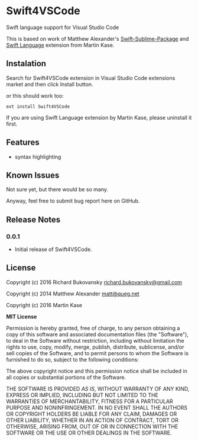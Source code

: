 # **Swift4VSCode**

Swift language support for Visual Studio Code

This is based on work of Matthew Alexander's [Swift-Sublime-Package](https://github.com/quiqueg/Swift-Sublime-Package) and [Swift Language](https://github.com/kasik96/Swift-VS-Code) extension from Martin Kase.

## **Instalation**

Search for Swift4VSCode extension in Visual Studio Code extensions market and then click Install button.

or this should work too:

`ext install Swift4VSCode`

If you are using Swift Language extension by Martin Kase, please uninstall it first.

## **Features**

- syntax highlighting

## **Known Issues**

Not sure yet, but there would be so many.

Anyway, feel free to submit bug report here on GitHub.

## **Release Notes**

### 0.0.1

- Initial release of Swift4VSCode.

## **License**

Copyright (c) 2016 Richard Bukovansky <richard.bukovansky@gmail.com>

Copyright (c) 2014 Matthew Alexander <matt@queg.net>

Copyright (c) 2016 Martin Kase

**MIT License**

Permission is hereby granted, free of charge, to any person obtaining a copy of this software and associated documentation
files (the "Software"), to deal in the Software without restriction, including without limitation the rights to use, copy,
modify, merge, publish, distribute, sublicense, and/or sell copies of the Software, and to permit persons to whom the Software
is furnished to do so, subject to the following conditions:

The above copyright notice and this permission notice shall be included in all copies or substantial portions of the Software.

THE SOFTWARE IS PROVIDED *AS IS*, WITHOUT WARRANTY OF ANY KIND, EXPRESS OR IMPLIED, INCLUDING BUT NOT LIMITED TO THE WARRANTIES
OF MERCHANTABILITY, FITNESS FOR A PARTICULAR PURPOSE AND NONINFRINGEMENT. IN NO EVENT SHALL THE AUTHORS OR COPYRIGHT HOLDERS
BE LIABLE FOR ANY CLAIM, DAMAGES OR OTHER LIABILITY, WHETHER IN AN ACTION OF CONTRACT, TORT OR OTHERWISE, ARISING FROM, OUT
OF OR IN CONNECTION WITH THE SOFTWARE OR THE USE OR OTHER DEALINGS IN THE SOFTWARE.
